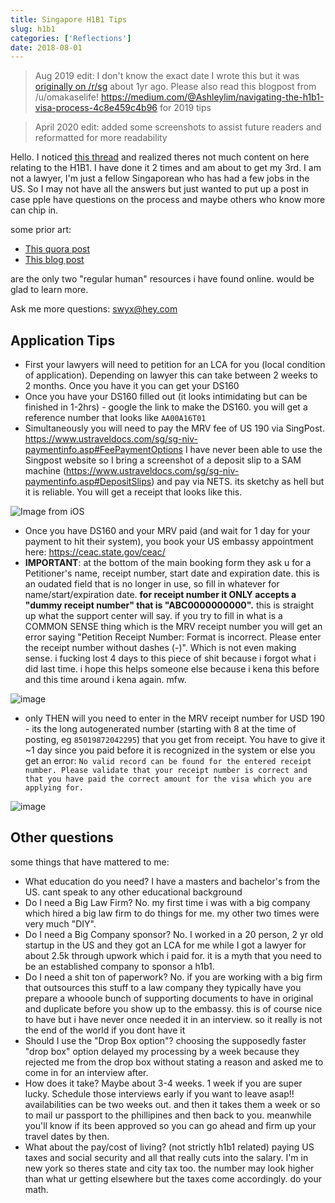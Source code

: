 ```yaml
---
title: Singapore H1B1 Tips
slug: h1b1
categories: ['Reflections']
date: 2018-08-01
---
```


> Aug 2019 edit: I don't know the exact date I wrote this but it was [originally on /r/sg](https://www.reddit.com/r/singapore/comments/7nflav/h1b1_visa_ama/) about 1yr ago. Please also read this blogpost from /u/omakaselife! https://medium.com/@Ashleylim/navigating-the-h1b1-visa-process-4c8e459c4b96 for 2019 tips

> April 2020 edit: added some screenshots to assist future readers and reformatted for more readability

Hello. I noticed [this thread](https://www.reddit.com/r/singapore/comments/5rf594/h1b1_visa/) and realized theres not much content on here relating to the H1B1. I have done it 2 times and am about to get my 3rd. I am not a lawyer, I'm just a fellow Singaporean who has had a few jobs in the US. So I may not have all the answers but just wanted to put up a post in case pple have questions on the process and maybe others who know more can chip in.

some prior art:

- [This quora post](https://christinang89.quora.com/5-steps-to-file-for-H-1B1-Singapore-Visa-yourself)
- [This blog post](http://blog.hguochen.com/guide/2014/11/22/My-H1B1-experience/)

are the only two "regular human" resources i have found online. would be glad to learn more.

Ask me more questions: swyx@hey.com

## Application Tips

- First your lawyers will need to petition for an LCA for you (local condition of application). Depending on lawyer this can take between 2 weeks to 2 months. Once you have it you can get your DS160
- Once you have your DS160 filled out (it looks intimidating but can be finished in 1-2hrs) - google the link to make the DS160. you will get a reference number that looks like `AA00A16T01`
- Simultaneously you will need to pay the MRV fee of US 190 via SingPost. https://www.ustraveldocs.com/sg/sg-niv-paymentinfo.asp#FeePaymentOptions I have never been able to use the Singpost website so I bring a screenshot of a deposit slip to a SAM machine (https://www.ustraveldocs.com/sg/sg-niv-paymentinfo.asp#DepositSlips) and pay via NETS. its sketchy as hell but it is reliable. You will get a receipt that looks like this.

![Image from iOS](https://user-images.githubusercontent.com/6764957/115131030-377c6500-a027-11eb-805c-67a436f62778.jpg)


- Once you have DS160 and your MRV paid (and wait for 1 day for your payment to hit their system), you book your US embassy appointment here: <https://ceac.state.gov/ceac/> 
- **IMPORTANT**: at the bottom of the main booking form they ask u for a Petitioner's name, receipt number, start date and expiration date. this is an oudated field that is no longer in use, so fill in whatever for name/start/expiration date. **for receipt number it ONLY accepts a "dummy receipt number" that is "ABC0000000000".** this is straight up what the support center will say. if you try to fill in what is a COMMON SENSE thing which is the MRV receipt number you will get an error saying "Petition Receipt Number: Format is incorrect. Please enter the receipt number without dashes (-)". Which is not even making sense. i fucking lost 4 days to this piece of shit because i forgot what i did last time. i hope this helps someone else because i kena this before and this time around i kena again. mfw.

![image](https://user-images.githubusercontent.com/6764957/115131196-cfc71980-a028-11eb-8f86-c294434d8b6d.png)

- only THEN will you need to enter in the MRV receipt number for USD 190 -
its the long autogenerated number (starting with 8 at the time of posting, eg `85019872042295`) that you get from receipt. You have to give it ~1 day since you paid before it is recognized in the system or else you get an error: `No valid record can be found for the entered receipt number. Please validate that your receipt number is correct and that you have paid the correct amount for the visa which you are applying for.`


![image](https://user-images.githubusercontent.com/6764957/115131016-229fd180-a027-11eb-8b4c-9e37d8001d2b.png)


## Other questions

some things that have mattered to me:

- What education do you need? I have a masters and bachelor's from the US. cant speak to any other educational background
- Do I need a Big Law Firm? No. my first time i was with a big company which hired a big law firm to do things for me. my other two times were very much "DIY".
- Do I need a Big Company sponsor? No. I worked in a 20 person, 2 yr old startup in the US and they got an LCA for me while I got a lawyer for about 2.5k through upwork which i paid for. it is a myth that you need to be an established company to sponsor a h1b1.
- Do I need a shit ton of paperwork? No. if you are working with a big firm that outsources this stuff to a law company they typically have you prepare a whooole bunch of supporting documents to have in original and duplicate before you show up to the embassy. this is of course nice to have but i have never once needed it in an interview. so it really is not the end of the world if you dont have it
- Should I use the "Drop Box option"? choosing the supposedly faster "drop box" option delayed my processing by a week because they rejected me from the drop box without stating a reason and asked me to come in for an interview after.
- How does it take? Maybe about 3-4 weeks. 1 week if you are super lucky. Schedule those interviews early if you want to leave asap!! availabilities can be two weeks out. and then it takes them a week or so to mail ur passport to the phillipines and then back to you. meanwhile you'll know if its been approved so you can go ahead and firm up your travel dates by then.
- What about the pay/cost of living? (not strictly h1b1 related) paying US taxes and social security and all that really cuts into the salary. I'm in new york so theres state and city tax too. the number may look higher than what ur getting elsewhere but the taxes come accordingly. do your math.

